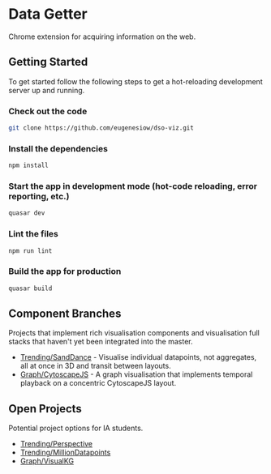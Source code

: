 # Data Getter
Chrome extension for acquiring information on the web.

## Getting Started
To get started follow the following steps to get a hot-reloading development server up and running. 

### Check out the code
```bash
git clone https://github.com/eugenesiow/dso-viz.git
```

### Install the dependencies
```bash
npm install
```

### Start the app in development mode (hot-code reloading, error reporting, etc.)
```bash
quasar dev
```

### Lint the files
```bash
npm run lint
```

### Build the app for production
```bash
quasar build
```

## Component Branches

Projects that implement rich visualisation components and visualisation full stacks that haven't yet been integrated into the master.

* [Trending/SandDance](https://github.com/eugenesiow/dso-viz/tree/nhs-test) - Visualise individual datapoints, not aggregates, all at once in 3D and transit between layouts.
* [Graph/CytoscapeJS](https://github.com/eugenesiow/dso-viz/tree/rying) - A graph visualisation that implements temporal playback on a concentric CytoscapeJS layout.

## Open Projects

Potential project options for IA students.

* [Trending/Perspective](docs/project_trending_perspective.md)
* [Trending/MillionDatapoints](docs/project_million_datapoints.md)
* [Graph/VisualKG](docs/project_visual_kg.md)
